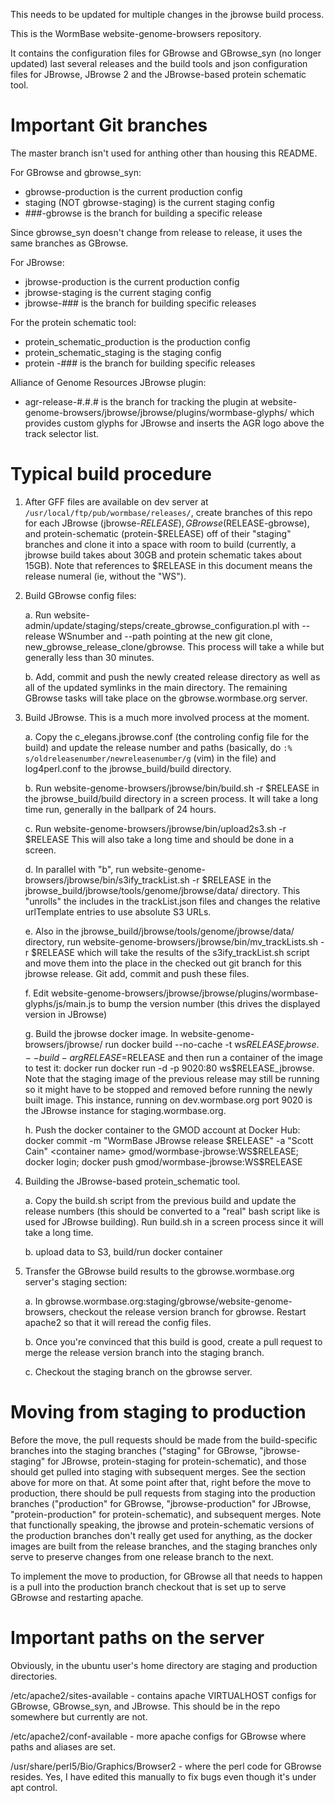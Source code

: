 This needs to be updated for multiple changes in the jbrowse build process.

This is the WormBase website-genome-browsers repository.

It contains the configuration files for GBrowse and GBrowse_syn (no longer
updated) last several releases and the build tools and json configuration files
for JBrowse, JBrowse 2 and the JBrowse-based protein schematic tool.

# Important Git branches

The master branch isn't used for anthing other than housing this README.

For GBrowse and gbrowse_syn:

- gbrowse-production is the current production config
- staging (NOT gbrowse-staging) is the current staging config
- ###-gbrowse is the branch for building a specific release

Since gbrowse_syn doesn't change from release to release, it uses
the same branches as GBrowse.

For JBrowse:

- jbrowse-production is the current production config
- jbrowse-staging is the current staging config
- jbrowse-### is the branch for building specific releases

For the protein schematic tool:

- protein_schematic_production is the production config
- protein_schematic_staging is the staging config
- protein -### is the branch for building specific releases

Alliance of Genome Resources JBrowse plugin:

- agr-release-#.#.# is the branch for tracking the plugin at
  website-genome-browsers/jbrowse/jbrowse/plugins/wormbase-glyphs/
  which provides custom glyphs for JBrowse and inserts the
  AGR logo above the track selector list.

# Typical build procedure

1. After GFF files are available on dev server at `/usr/local/ftp/pub/wormbase/releases/`,
   create branches of this repo for each JBrowse (jbrowse-$RELEASE),
GBrowse ($RELEASE-gbrowse), and protein-schematic (protein-$RELEASE)
   off of their "staging" branches and clone it into a space with room to
   build (currently, a jbrowse build takes about 30GB and protein schematic
   takes about 15GB). Note that references to $RELEASE in this document means
   the release numeral (ie, without the "WS").

2. Build GBrowse config files:

   a. Run website-admin/update/staging/steps/create_gbrowse_configuration.pl
   with --release WSnumber and --path pointing at the new git clone,
   new_gbrowse_release_clone/gbrowse. This process will take a while
   but generally less than 30 minutes.

   b. Add, commit and push the newly created release directory as well as all
   of the updated symlinks in the main directory. The remaining GBrowse tasks
   will take place on the gbrowse.wormbase.org server.

3. Build JBrowse. This is a much more involved process at the moment.

   a. Copy the c_elegans.jbrowse.conf (the controling config file for
   the build) and update the release number and paths (basically,
   do `:% s/oldreleasenumber/newreleasenumber/g` (vim) in the file) and
   log4perl.conf to the jbrowse_build/build directory.

   b. Run website-genome-browsers/jbrowse/bin/build.sh -r $RELEASE in
   the jbrowse_build/build directory in a screen process. It will
   take a long time run, generally in the ballpark of 24 hours.

   c. Run website-genome-browsers/jbrowse/bin/upload2s3.sh -r $RELEASE
   This will also take a long time and should be done in a screen.

   d. In parallel with "b", run website-genome-browsers/jbrowse/bin/s3ify_trackList.sh -r $RELEASE
   in the jbrowse_build/jbrowse/tools/genome/jbrowse/data/ directory.
   This "unrolls" the includes in the trackList.json files and
   changes the relative urlTemplate entries to use absolute S3 URLs.

   e. Also in the jbrowse_build/jbrowse/tools/genome/jbrowse/data/ directory,
   run website-genome-browsers/jbrowse/bin/mv_trackLists.sh -r $RELEASE
   which will take the results of the s3ify_trackList.sh script and
   move them into the place in the checked out git branch for
   this jbrowse release. Git add, commit and push these files.

   f. Edit website-genome-browsers/jbrowse/jbrowse/plugins/wormbase-glyphs/js/main.js
   to bump the version number (this drives the displayed version in JBrowse)

   g. Build the jbrowse docker image. In website-genome-browsers/jbrowse/
   run docker build --no-cache -t ws$RELEASE_jbrowse . --build-arg RELEASE=$RELEASE
   and then run a container of the image to test it:
   docker run docker run -d -p 9020:80 ws$RELEASE_jbrowse. Note that
   the staging image of the previous release may still be running
   so it might have to be stopped and removed before running the
   newly built image. This instance, running on dev.wormbase.org
   port 9020 is the JBrowse instance for staging.wormbase.org.

   h. Push the docker container to the GMOD account at Docker Hub:
   docker commit -m "WormBase JBrowse release $RELEASE" -a "Scott Cain" <container name> gmod/wormbase-jbrowse:WS$RELEASE;
   docker login; docker push gmod/wormbase-jbrowse:WS$RELEASE

4. Building the JBrowse-based protein_schematic tool.

   a. Copy the build.sh script from the previous build and update
   the release numbers (this should be converted to a "real" bash
   script like is used for JBrowse building). Run build.sh
   in a screen process since it will take a long time.

   b. upload data to S3, build/run docker container

5. Transfer the GBrowse build results to the gbrowse.wormbase.org
   server's staging section:

   a. In gbrowse.wormbase.org:staging/gbrowse/website-genome-browsers,
   checkout the release version branch for gbrowse. Restart apache2
   so that it will reread the config files.

   b. Once you're convinced that this build is good, create a pull request
   to merge the release version branch into the staging branch.

   c. Checkout the staging branch on the gbrowse server.

# Moving from staging to production

Before the move, the pull requests should be made from the build-specific
branches into the staging branches ("staging" for GBrowse, "jbrowse-staging"
for JBrowse, protein-staging for protein-schematic), and those should get
pulled into staging with subsequent merges. See the section above for
more on that. At some point after that, right before the move to production,
there should be pull requests from staging into the production branches
("production" for GBrowse, "jbrowse-production" for JBrowse, "protein-production"
for protein-schematic), and subsequent merges. Note that functionally
speaking, the jbrowse and protein-schematic versions of the production
branches don't really get used for anything, as the docker images are
built from the release branches, and the staging branches only serve to
preserve changes from one release branch to the next.

To implement the move to production, for GBrowse all that needs to happen
is a pull into the production branch checkout that is set up to serve
GBrowse and restarting apache.

# Important paths on the server

Obviously, in the ubuntu user's home directory are staging and production
directories.

/etc/apache2/sites-available - contains apache VIRTUALHOST configs for GBrowse, GBrowse_syn, and JBrowse. This should be in the repo somewhere but currently are not.

/etc/apache2/conf-available - more apache configs for GBrowse where paths and aliases are set.

/usr/share/perl5/Bio/Graphics/Browser2 - where the perl code for GBrowse resides. Yes, I have edited this manually to fix bugs even though it's under apt control.
